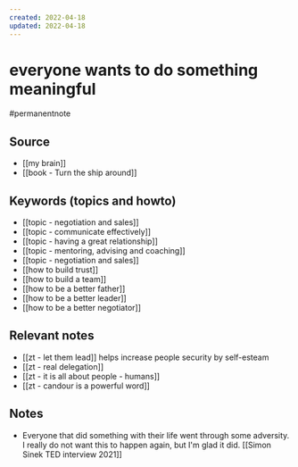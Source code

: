 ```yaml
---
created: 2022-04-18
updated: 2022-04-18
---
```

# everyone wants to do something meaningful

#permanentnote

## Source
- [[my brain]]
- [[book - Turn the ship around]]

## Keywords (topics and howto)
- [[topic - negotiation and sales]]
- [[topic - communicate effectively]]
- [[topic - having a great relationship]]
- [[topic - mentoring, advising and coaching]]
- [[topic - negotiation and sales]]
- [[how to build trust]]
- [[how to build a team]]
- [[how to be a better father]]
- [[how to be a better leader]]
- [[how to be a better negotiator]]

## Relevant notes
- [[zt - let them lead]] helps increase people security by self-esteam
- [[zt - real delegation]]
- [[zt - it is all about people - humans]]
- [[zt - candour is a powerful word]]

## Notes
- Everyone that did something with their life went through some adversity. I really do not want this to happen again, but I'm glad it did. [[Simon Sinek TED interview 2021]]